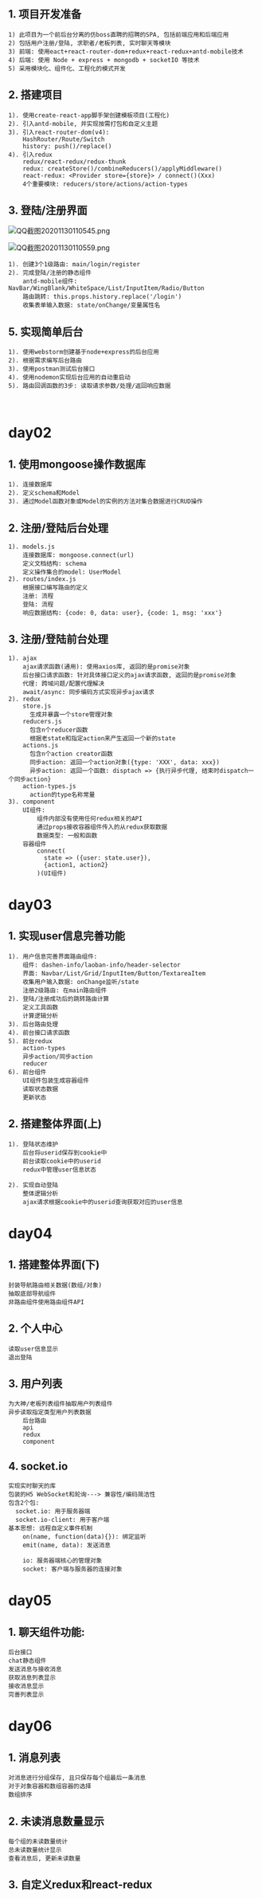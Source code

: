 ## 1. 项目开发准备
    1) 此项目为一个前后台分离的仿boss直聘的招聘的SPA, 包括前端应用和后端应用 
    2) 包括用户注册/登陆, 求职者/老板列表, 实时聊天等模块 
    3) 前端: 使用eact+react-router-dom+redux+react-redux+antd-mobile技术 
    4) 后端: 使用 Node + express + mongodb + socketIO 等技术 
    5) 采用模块化、组件化、工程化的模式开发

## 2. 搭建项目
    1). 使用create-react-app脚手架创建模板项目(工程化)
    2). 引入antd-mobile, 并实现按需打包和自定义主题
    3). 引入react-router-dom(v4): 
        HashRouter/Route/Switch
        history: push()/replace()
    4). 引入redux
        redux/react-redux/redux-thunk
        redux: createStore()/combineReducers()/applyMiddleware()
        react-redux: <Provider store={store}> / connect()(Xxx)
        4个重要模块: reducers/store/actions/action-types

## 3. 登陆/注册界面

![QQ截图20201130110545.png](https://i.loli.net/2020/11/30/GUWwAguLnNvbaKQ.png)

![QQ截图20201130110559.png](https://i.loli.net/2020/11/30/ZEkKxgdYoBqTPW5.png)

    1). 创建3个1级路由: main/login/register
    2). 完成登陆/注册的静态组件
        antd-mobile组件: NavBar/WingBlank/WhiteSpace/List/InputItem/Radio/Button
        路由跳转: this.props.history.replace('/login')
        收集表单输入数据: state/onChange/变量属性名

## 5. 实现简单后台
    1). 使用webstorm创建基于node+express的后台应用
    2). 根据需求编写后台路由
    3). 使用postman测试后台接口
    4). 使用nodemon实现后台应用的自动重启动
    5). 路由回调函数的3步: 读取请求参数/处理/返回响应数据


​    
# day02
## 1. 使用mongoose操作数据库
    1). 连接数据库
    2). 定义schema和Model
    3). 通过Model函数对象或Model的实例的方法对集合数据进行CRUD操作 

## 2. 注册/登陆后台处理
    1). models.js
        连接数据库: mongoose.connect(url)
        定义文档结构: schema
        定义操作集合的model: UserModel
    2). routes/index.js
        根据接口编写路由的定义
        注册: 流程
        登陆: 流程
        响应数据结构: {code: 0, data: user}, {code: 1, msg: 'xxx'}

## 3. 注册/登陆前台处理
    1). ajax
        ajax请求函数(通用): 使用axios库, 返回的是promise对象
        后台接口请求函数: 针对具体接口定义的ajax请求函数, 返回的是promise对象
        代理: 跨域问题/配置代理解决
        await/async: 同步编码方式实现异步ajax请求 
    2). redux
        store.js
          生成并暴露一个store管理对象
        reducers.js
          包含n个reducer函数
          根据老state和指定action来产生返回一个新的state
        actions.js
          包含n个action creator函数
          同步action: 返回一个action对象({type: 'XXX', data: xxx})
          异步action: 返回一个函数: disptach => {执行异步代理, 结束时dispatch一个同步action}
        action-types.js
          action的type名称常量
    3). component
        UI组件: 
            组件内部没有使用任何redux相关的API
            通过props接收容器组件传入的从redux获取数据
            数据类型: 一般和函数
        容器组件
            connect(
              state => ({user: state.user}),
              {action1, action2}
            )(UI组件)

# day03
## 1. 实现user信息完善功能
    1). 用户信息完善界面路由组件: 
        组件: dashen-info/laoban-info/header-selector
        界面: Navbar/List/Grid/InputItem/Button/TextareaItem
        收集用户输入数据: onChange监听/state 
        注册2级路由: 在main路由组件
    2). 登陆/注册成功后的跳转路由计算
        定义工具函数
        计算逻辑分析
    3). 后台路由处理
    4). 前台接口请求函数
    5). 前台redux
        action-types
        异步action/同步action
        reducer
    6). 前台组件
        UI组件包装生成容器组件
        读取状态数据
        更新状态

## 2. 搭建整体界面(上)
    1). 登陆状态维护
        后台将userid保存到cookie中
        前台读取cookie中的userid
        redux中管理user信息状态
        
    2). 实现自动登陆
        整体逻辑分析
        ajax请求根据cookie中的userid查询获取对应的user信息

# day04
## 1. 搭建整体界面(下)
    封装导航路由相关数据(数组/对象)
    抽取底部导航组件
    非路由组件使用路由组件API

## 2. 个人中心
    读取user信息显示
    退出登陆

## 3. 用户列表
    为大神/老板列表组件抽取用户列表组件
    异步读取指定类型用户列表数据
        后台路由
        api
        redux
        component

## 4. socket.io
    实现实时聊天的库
    包装的H5 WebSocket和轮询---> 兼容性/编码简洁性
    包含2个包:
      socket.io: 用于服务器端
      socket.io-client: 用于客户端
    基本思想: 远程自定义事件机制
        on(name, function(data){}): 绑定监听
        emit(name, data): 发送消息
        
        io: 服务器端核心的管理对象
        socket: 客户端与服务器的连接对象

# day05
## 1. 聊天组件功能:
    后台接口
    chat静态组件
    发送消息与接收消息
    获取消息列表显示
    接收消息显示
    完善列表显示

# day06
## 1. 消息列表
    对消息进行分组保存, 且只保存每个组最后一条消息
    对于对象容器和数组容器的选择
    数组排序

## 2. 未读消息数量显示 
    每个组的未读数量统计
    总未读数量统计显示
    查看消息后, 更新未读数量

## 3. 自定义redux和react-redux